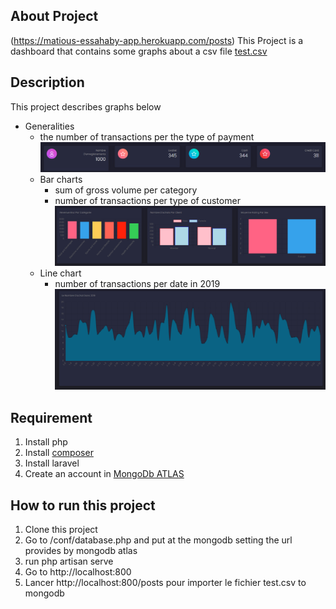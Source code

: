 
## About Project
(https://matious-essahaby-app.herokuapp.com/posts)
This Project is a dashboard that contains some graphs about a csv file [test.csv](https://github.com/Oessahaby/matious/blob/main/public/test.csv)

## Description 
This project describes graphs below
* Generalities
    * the number of transactions per the type of payment 
    ![](https://github.com/Oessahaby/matious/blob/main/resources/images/im1.PNG)
    * Bar charts
        * sum of gross volume per category
        * number of transactions per type of customer
    ![](https://github.com/Oessahaby/matious/blob/main/resources/images/im2.PNG)
    * Line chart
        * number of transactions per date in 2019
    ![](https://github.com/Oessahaby/matious/blob/main/resources/images/im3.PNG)
## Requirement
1. Install php
2. Install [composer](https://getcomposer.org/)
3. Install laravel
4. Create an account in [MongoDb ATLAS](https://www.mongodb.com/cloud/atlas)
## How to run this project
1. Clone this project
2. Go to /conf/database.php and put at the mongodb setting the url provides by mongodb atlas
3. run php artisan serve 
4. Go to http://localhost:800
5. Lancer http://localhost:800/posts pour importer le fichier test.csv to mongodb



 